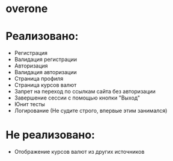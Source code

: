 # overone
# Реализовано:

- Регистрация
- Валидация регистрации
- Авторизация
- Валидация авторизации
- Страница профиля
- Страница курсов валют
- Запрет на переход по ссылкам сайта без авторизации
- Завершение сессии с помощью кнопки "Выход"
- Юнит тесты
- Логирование (Не судите строго, впервые этим занимался)

# Не реализовано:

- Отображение курсов валют из других источников